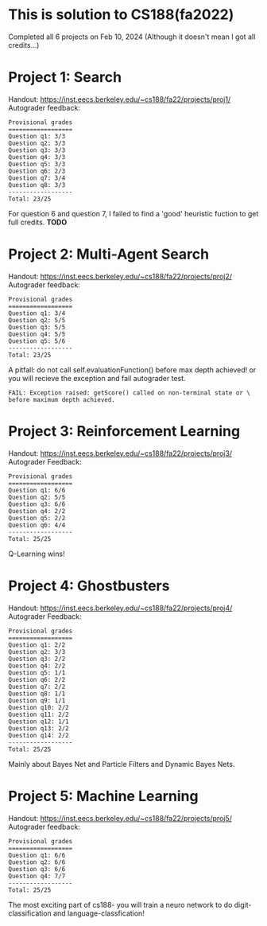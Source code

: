 # This is solution to CS188(fa2022)
Completed all 6 projects on Feb 10, 2024
(Although it doesn't mean I got all credits...)

# Project 1: Search
Handout: <https://inst.eecs.berkeley.edu/~cs188/fa22/projects/proj1/>
Autograder feedback:
```
Provisional grades
==================
Question q1: 3/3
Question q2: 3/3
Question q3: 3/3
Question q4: 3/3
Question q5: 3/3
Question q6: 2/3
Question q7: 3/4
Question q8: 3/3
------------------
Total: 23/25
```
For question 6 and question 7, I failed to find a 'good' heuristic fuction
to get full credits. **TODO**

# Project 2: Multi-Agent Search
Handout: <https://inst.eecs.berkeley.edu/~cs188/fa22/projects/proj2/>
Autograder feedback:
```
Provisional grades
==================
Question q1: 3/4
Question q2: 5/5
Question q3: 5/5
Question q4: 5/5
Question q5: 5/6
------------------
Total: 23/25
```
A pitfall: do not call self.evaluationFunction() before max depth achieved!
or you will recieve the exception and fail autograder test.
```
FAIL: Exception raised: getScore() called on non-terminal state or \
before maximum depth achieved.
```

# Project 3: Reinforcement Learning
Handout: <https://inst.eecs.berkeley.edu/~cs188/fa22/projects/proj3/>
Autograder Feedback:
```
Provisional grades
==================
Question q1: 6/6
Question q2: 5/5
Question q3: 6/6
Question q4: 2/2
Question q5: 2/2
Question q6: 4/4
------------------
Total: 25/25
```
Q-Learning wins!

# Project 4: Ghostbusters
Handout: <https://inst.eecs.berkeley.edu/~cs188/fa22/projects/proj4/>
Autograder Feedback:
```
Provisional grades
==================
Question q1: 2/2
Question q2: 3/3
Question q3: 2/2
Question q4: 2/2
Question q5: 1/1
Question q6: 2/2
Question q7: 2/2
Question q8: 1/1
Question q9: 1/1
Question q10: 2/2
Question q11: 2/2
Question q12: 1/1
Question q13: 2/2
Question q14: 2/2
------------------
Total: 25/25
```
Mainly about Bayes Net and Particle Filters and Dynamic Bayes Nets. 

# Project 5: Machine Learning
Handout: <https://inst.eecs.berkeley.edu/~cs188/fa22/projects/proj5/>
Autograder feedback:
```
Provisional grades
==================
Question q1: 6/6
Question q2: 6/6
Question q3: 6/6
Question q4: 7/7
------------------
Total: 25/25
```
The most exciting part of cs188- you will train a neuro network to do 
digit-classification and language-classfication!